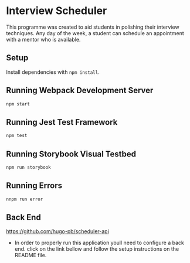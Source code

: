 # Interview Scheduler

This programme was created to aid students in polishing their interview techniques. Any day of the week, a student can schedule an appointment with a mentor who is available.

## Setup

Install dependencies with `npm install`.

## Running Webpack Development Server

```sh
npm start
```

## Running Jest Test Framework

```sh
npm test
```

## Running Storybook Visual Testbed

```sh
npm run storybook
```

## Running Errors

```sh
nnpm run error
```

## Back End

https://github.com/hugo-pb/scheduler-api

- In order to properly run this application youll need to configure a back end. click on the link bellow and follow the setup instructions on the README file.
